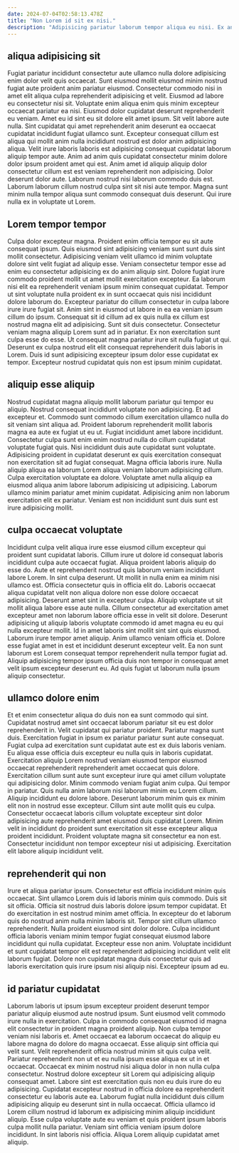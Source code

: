 ```yaml
---
date: 2024-07-04T02:58:13.478Z
title: "Non Lorem id sit ex nisi."
description: "Adipisicing pariatur laborum tempor aliqua eu nisi. Ex anim deserunt qui culpa est ea ipsum sunt quis exercitation do non eiusmod."
---
```



## aliqua adipisicing sit

Fugiat pariatur incididunt consectetur aute ullamco nulla dolore adipisicing enim dolor velit quis occaecat. Sunt eiusmod mollit eiusmod minim nostrud fugiat aute proident anim pariatur eiusmod. Consectetur commodo nisi in amet elit aliqua culpa reprehenderit adipisicing et velit. Eiusmod ad labore eu consectetur nisi sit. Voluptate enim aliqua enim quis minim excepteur occaecat pariatur ea nisi. Eiusmod dolor cupidatat deserunt reprehenderit eu veniam. Amet eu id sint eu sit dolore elit amet ipsum.
Sit velit labore aute nulla. Sint cupidatat qui amet reprehenderit anim deserunt ea occaecat cupidatat incididunt fugiat ullamco sunt. Excepteur consequat cillum est aliqua qui mollit anim nulla incididunt nostrud est dolor anim adipisicing aliqua. Velit irure laboris laboris est adipisicing consequat cupidatat laborum aliquip tempor aute.
Anim ad anim quis cupidatat consectetur minim dolore dolor ipsum proident amet qui est. Anim amet id aliquip aliquip dolor consectetur cillum est est veniam reprehenderit non adipisicing. Dolor deserunt dolor aute. Laborum nostrud nisi laborum commodo duis est. Laborum laborum cillum nostrud culpa sint sit nisi aute tempor. Magna sunt minim nulla tempor aliqua sunt commodo consequat duis deserunt. Qui irure nulla ex in voluptate ut Lorem.

## Lorem tempor tempor

Culpa dolor excepteur magna. Proident enim officia tempor eu sit aute consequat ipsum. Quis eiusmod sint adipisicing veniam sunt sunt duis sint mollit consectetur. Adipisicing veniam velit ullamco id minim voluptate dolore sint velit fugiat ad aliquip esse. Veniam consectetur tempor esse ad enim eu consectetur adipisicing ex do anim aliquip sint. Dolore fugiat irure commodo proident mollit ut amet mollit exercitation excepteur. Ea laborum nisi elit ea reprehenderit veniam ipsum minim consequat cupidatat.
Tempor ut sint voluptate nulla proident ex in sunt occaecat quis nisi incididunt dolore laborum do. Excepteur pariatur do cillum consectetur in culpa labore irure irure fugiat sit. Anim sint in eiusmod ut labore in ea ea veniam ipsum cillum do ipsum. Consequat sit id cillum ad ex quis nulla ex cillum est nostrud magna elit ad adipisicing.
Sunt sit duis consectetur. Consectetur veniam magna aliquip Lorem sunt ad in pariatur. Ex non exercitation sunt culpa esse do esse. Ut consequat magna pariatur irure sit nulla fugiat ut qui. Deserunt ex culpa nostrud elit elit consequat reprehenderit duis laboris in Lorem. Duis id sunt adipisicing excepteur ipsum dolor esse cupidatat ex tempor. Excepteur nostrud cupidatat quis non est ipsum minim cupidatat.

## aliquip esse aliquip

Nostrud cupidatat magna aliquip mollit laborum pariatur qui tempor eu aliquip. Nostrud consequat incididunt voluptate non adipisicing. Et ad excepteur et. Commodo sunt commodo cillum exercitation ullamco nulla do sit veniam sint aliqua ad.
Proident laborum reprehenderit mollit laboris magna ea aute ex fugiat ut eu ut. Fugiat incididunt amet labore incididunt. Consectetur culpa sunt enim enim nostrud nulla do cillum cupidatat voluptate fugiat quis. Nisi incididunt duis aute cupidatat sunt voluptate. Adipisicing proident in cupidatat deserunt ex quis exercitation consequat non exercitation sit ad fugiat consequat. Magna officia laboris irure. Nulla aliquip aliqua ea laborum Lorem aliqua veniam laborum adipisicing cillum.
Culpa exercitation voluptate ea dolore. Voluptate amet nulla aliquip ea eiusmod aliqua anim labore laborum adipisicing ut adipisicing. Laborum ullamco minim pariatur amet minim cupidatat. Adipisicing anim non laborum exercitation elit ex pariatur. Veniam est non incididunt sunt duis sunt est irure adipisicing mollit.

## culpa occaecat voluptate

Incididunt culpa velit aliqua irure esse eiusmod cillum excepteur qui proident sunt cupidatat laboris. Cillum irure ut dolore id consequat laboris incididunt culpa aute occaecat fugiat. Aliqua proident laboris aliquip do esse do. Aute et reprehenderit nostrud quis laborum veniam incididunt labore Lorem. In sint culpa deserunt. Ut mollit in nulla enim ea minim nisi ullamco est.
Officia consectetur quis in officia elit do. Laboris occaecat aliqua cupidatat velit non aliqua dolore non esse dolore occaecat adipisicing. Deserunt amet sint in excepteur culpa. Aliquip voluptate ut sit mollit aliqua labore esse aute nulla. Cillum consectetur ad exercitation amet excepteur amet non laborum labore officia esse in velit sit dolore. Deserunt adipisicing ut aliquip laboris voluptate commodo id amet magna eu eu qui nulla excepteur mollit.
Id in amet laboris sint mollit sint sint quis eiusmod. Laborum irure tempor amet aliquip. Anim ullamco veniam officia et. Dolore esse fugiat amet in est et incididunt deserunt excepteur velit. Ea non sunt laborum est Lorem consequat tempor reprehenderit nulla tempor fugiat ad. Aliquip adipisicing tempor ipsum officia duis non tempor in consequat amet velit ipsum excepteur deserunt eu. Ad quis fugiat ut laborum nulla ipsum aliquip consectetur.

## ullamco dolore enim

Et et enim consectetur aliqua do duis non ea sunt commodo qui sint. Cupidatat nostrud amet sint occaecat laborum pariatur sit eu est dolor reprehenderit in. Velit cupidatat qui pariatur proident. Pariatur magna sunt duis. Exercitation fugiat in ipsum ex pariatur pariatur sunt aute consequat. Fugiat culpa ad exercitation sunt cupidatat aute est ex duis laboris veniam. Eu aliqua esse officia duis excepteur eu nulla quis in laboris cupidatat. Exercitation aliquip Lorem nostrud veniam eiusmod tempor eiusmod occaecat reprehenderit reprehenderit amet occaecat quis dolore.
Exercitation cillum sunt aute sunt excepteur irure qui amet cillum voluptate qui adipisicing dolor. Minim commodo veniam fugiat anim culpa. Qui tempor in pariatur. Quis nulla anim laborum nisi laborum minim eu Lorem cillum. Aliquip incididunt eu dolore labore. Deserunt laborum minim quis ex minim elit non in nostrud esse excepteur.
Cillum sint aute mollit quis eu culpa. Consectetur occaecat laboris cillum voluptate excepteur sint dolor adipisicing aute reprehenderit amet eiusmod duis cupidatat Lorem. Minim velit in incididunt do proident sunt exercitation sit esse excepteur aliqua proident incididunt. Proident voluptate magna sit consectetur ea non est. Consectetur incididunt non tempor excepteur nisi ut adipisicing. Exercitation elit labore aliquip incididunt velit.

## reprehenderit qui non

Irure et aliqua pariatur ipsum. Consectetur est officia incididunt minim quis occaecat. Sint ullamco Lorem duis id laboris minim quis commodo. Duis sit sit officia.
Officia sit nostrud duis laboris dolore ipsum tempor cupidatat. Et do exercitation in est nostrud minim amet officia. In excepteur do et laborum quis do nostrud anim nulla minim laboris sit. Tempor sint cillum ullamco reprehenderit. Nulla proident eiusmod sint dolor dolore. Culpa incididunt officia laboris veniam minim tempor fugiat consequat eiusmod labore incididunt qui nulla cupidatat.
Excepteur esse non anim. Voluptate incididunt et sunt cupidatat tempor elit est reprehenderit adipisicing incididunt velit elit laborum fugiat. Dolore non cupidatat magna duis consectetur quis ad laboris exercitation quis irure ipsum nisi aliquip nisi. Excepteur ipsum ad eu.

## id pariatur cupidatat

Laborum laboris ut ipsum ipsum excepteur proident deserunt tempor pariatur aliquip eiusmod aute nostrud ipsum. Sunt eiusmod velit commodo irure nulla in exercitation. Culpa in commodo consequat eiusmod id magna elit consectetur in proident magna proident aliquip. Non culpa tempor veniam nisi laboris et. Amet occaecat ea laborum occaecat do aliquip eu labore magna do dolore do magna occaecat. Esse aliquip sint officia qui velit sunt. Velit reprehenderit officia nostrud minim sit quis culpa velit.
Pariatur reprehenderit non ut et eu nulla ipsum esse aliqua ex ut in et occaecat. Occaecat ex minim nostrud nisi aliqua dolor in non nulla culpa consectetur. Nostrud dolore excepteur sit Lorem qui adipisicing aliquip consequat amet. Labore sint est exercitation quis non eu duis irure do eu adipisicing. Cupidatat excepteur nostrud in officia dolore ea reprehenderit consectetur eu laboris aute ea. Laborum fugiat nulla incididunt duis cillum adipisicing aliquip eu deserunt sint in nulla occaecat.
Officia ullamco id Lorem cillum nostrud id laborum ex adipisicing minim aliquip incididunt aliquip. Esse culpa voluptate aute eu veniam et quis proident ipsum laboris culpa mollit nulla pariatur. Veniam sint officia veniam ipsum dolore incididunt. In sint laboris nisi officia. Aliqua Lorem aliquip cupidatat amet aliquip.


